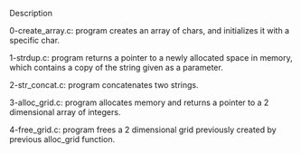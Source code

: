 Description

0-create_array.c: program creates an array of chars, and initializes it with a specific char.

1-strdup.c: program returns a pointer to a newly allocated space in memory, which contains a copy of the string given as a parameter.

2-str_concat.c: program concatenates two strings.

3-alloc_grid.c: program allocates memory and returns a pointer to a 2 dimensional array of integers.

4-free_grid.c: program frees a 2 dimensional grid previously created by previous alloc_grid function.

